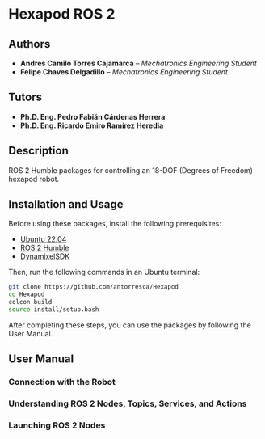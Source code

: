 # Hexapod ROS 2  

## Authors  

* **Andres Camilo Torres Cajamarca** – *Mechatronics Engineering Student*  
* **Felipe Chaves Delgadillo** – *Mechatronics Engineering Student*  

## Tutors  

* **Ph.D. Eng. Pedro Fabián Cárdenas Herrera**  
* **Ph.D. Eng. Ricardo Emiro Ramírez Heredia**  

## Description  

ROS 2 Humble packages for controlling an 18-DOF (Degrees of Freedom) hexapod robot.  

## Installation and Usage  

Before using these packages, install the following prerequisites:  

* [Ubuntu 22.04](https://releases.ubuntu.com/jammy/)  
* [ROS 2 Humble](https://docs.ros.org/en/humble/index.html)  
* [DynamixelSDK](https://emanual.robotis.com/docs/en/software/dynamixel/dynamixel_sdk/download/)  

Then, run the following commands in an Ubuntu terminal:  

```bash
git clone https://github.com/antorresca/Hexapod
cd Hexapod
colcon build
source install/setup.bash
```

After completing these steps, you can use the packages by following the User Manual.

## User Manual

### Connection with the Robot  

### Understanding ROS 2 Nodes, Topics, Services, and Actions  

### Launching ROS 2 Nodes  